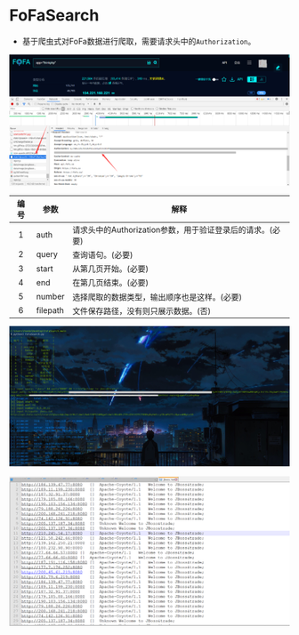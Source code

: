 # FoFaSearch
- 基于爬虫式对FoFa数据进行爬取，需要请求头中的`Authorization`。

![FoFa](./Image/1.png)

| 编号 | 参数     | 解释                                                      |
| :--: | -------- | --------------------------------------------------------- |
|  1   | auth     | 请求头中的Authorization参数，用于验证登录后的请求。(必要) |
|  2   | query    | 查询语句。(必要)                                          |
|  3   | start    | 从第几页开始。(必要)                                      |
|  4   | end      | 在第几页结束。(必要)                                      |
|  5   | number   | 选择爬取的数据类型，输出顺序也是这样。(必要)              |
|  6   | filepath | 文件保存路径，没有则只展示数据。(否)                      |


![2](./Image/2.png)

![3](./Image/3.png)
